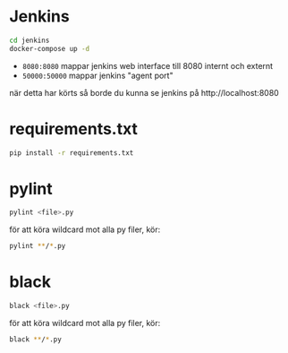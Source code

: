 # Jenkins

```bash
cd jenkins
docker-compose up -d
```
- `8080:8080` mappar jenkins web interface till 8080 internt och externt
- `50000:50000` mappar jenkins "agent port"

när detta har körts så borde du kunna se jenkins på
http://localhost:8080

# requirements.txt

```bash
pip install -r requirements.txt
```

# pylint

```bash
pylint <file>.py
```

för att köra wildcard mot alla py filer, kör:
```bash
pylint **/*.py
```

# black

```bash
black <file>.py
```

för att köra wildcard mot alla py filer, kör:
```bash
black **/*.py
```